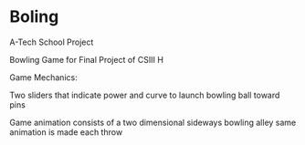# Boling
A-Tech School Project

Bowling Game for Final Project of CSIII H

Game Mechanics:

Two sliders that indicate power and curve to launch bowling ball toward pins

Game animation consists of a two dimensional sideways bowling alley
same animation is made each throw

